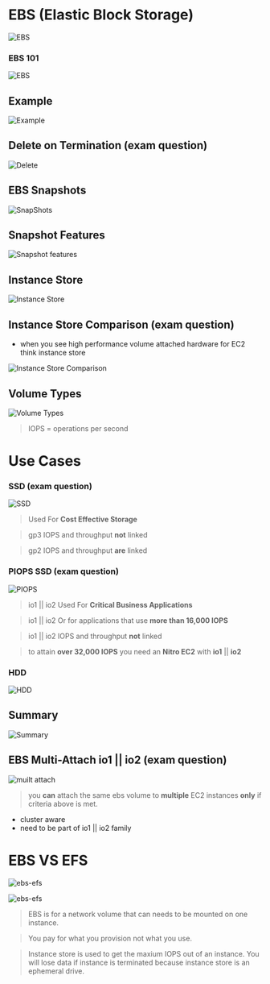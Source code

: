 
# EBS  (Elastic Block Storage)
![EBS](./ebs.png)

### EBS 101
![EBS](./ebs-rules.png)

## Example
![Example](./example.png)

## Delete on Termination (exam question)
![Delete](./delete-on-termination.png)

## EBS Snapshots
![SnapShots](./snapShots.png)

## Snapshot Features
![Snapshot features](./snapshot-features.png)

## Instance Store
![Instance Store](./instance-store.png)


## Instance Store Comparison (exam question)
  - when you see high performance volume attached hardware for EC2 think instance store

![Instance Store Comparison](./instance-store-comparision.png)

## Volume Types 
![Volume Types](./ebs-volume-types.png)
> IOPS = operations per second

# Use Cases


### SSD (exam question)
![SSD](./use-cases-ssd.png)
> Used For **Cost Effective Storage**

>gp3 IOPS and throughput **not** linked

>gp2  IOPS and throughput **are** linked
### PIOPS SSD (exam question)
![PIOPS](./use-cases-piops-ssd.png)
> io1 || io2 Used For **Critical Business Applications**

> io1 || io2 Or for applications that use **more than 16,000 IOPS**
 
>io1 || io2 IOPS and throughput **not** linked

>to attain **over 32,000 IOPS** you need an **Nitro EC2** with **io1** || **io2**
### HDD
![HDD](./use-cases-hdd.png)


## Summary
![Summary](./volume-types-summary.png)


## EBS Multi-Attach io1 || io2 (exam question)
 ![muilt attach](./muilt-attach.png)

 > you **can** attach the same ebs volume to **multiple** EC2 instances **only** if criteria above is met.

 - cluster aware
 - need to be part of io1 || io2 family


 # EBS VS EFS
 
 ![ebs-efs](./efs-vs-ebs.png)

 ![ebs-efs](./efs-vs-ebs-2.png)


 > EBS is for a network volume that can needs to be mounted on one instance.

 > You pay for what you provision not what you use.

 > Instance store is used to get the maxium IOPS out of an instance. You will lose data if instance is terminated because instance store is an ephemeral drive.